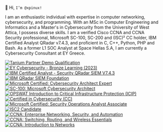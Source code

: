 👋 Hi, `I’m @xpinux!`

I am an enthusiastic individual with expertise in computer networking, cybersecurity, and programming. With an MSc in Computer Engineering and Informatics and a Master's in Cybersecurity from the University of West Attica, I possess diverse skills. I am a verified Cisco CCNA and CCNA Security professional, Microsoft SC-100, SC-200 and (ISC)² CC holder, IBM Certified Analyst QRadar v7.4.3, and proficient in C, C++, Python, PHP and Bash. As a former L1 SOC Analyst at Space Hellas S.A, I am currently a Cybersecurity Consultant at EY Greece.
<!--START_SECTION:badges-->
[![Tanium Partner Demo Qualification](https://images.credly.com/size/110x110/images/a1f1d722-bc78-408d-a0b0-47e83197cd23/image.png)](http://www.credly.com/badges/37423e8d-f5d0-4a56-9684-5553e26cdcff "Tanium Partner Demo Qualification")
[![EY Cybersecurity - Bronze Learning (2023)](https://images.credly.com/size/110x110/images/227f0a86-7b47-4a7f-b8b4-8d3448194213/image.png)](http://www.credly.com/badges/45cfb305-7653-4828-be2d-2dae8dd9114c "EY Cybersecurity - Bronze Learning (2023)")
[![IBM Certified Analyst - Security QRadar SIEM V7.4.3](https://images.credly.com/size/110x110/images/6c0de075-659c-4ed9-bab1-da28cc113a86/IBM_Security_QRadar_SIEM_V7.4.3_Analyst_-_Code_-_C9002900_.png)](http://www.credly.com/badges/d734097e-4d71-4272-8479-ed9b2cb5171f "IBM Certified Analyst - Security QRadar SIEM V7.4.3")
[![IBM QRadar SIEM Foundation](https://images.credly.com/size/110x110/images/066da2d7-4808-4f43-a1b9-f32f13872084/image.png)](http://www.credly.com/badges/44912988-b0ac-49a6-afb1-60ee4d1b2b00 "IBM QRadar SIEM Foundation")
[![Microsoft Certified: Cybersecurity Architect Expert](https://images.credly.com/size/110x110/images/0ba22331-acf9-4e8a-8ce3-b4cc3d376040/image.png)](http://www.credly.com/badges/55fe96da-ac79-4dad-a9ba-87bd9b7d684c "Microsoft Certified: Cybersecurity Architect Expert")
[![SC-100: Microsoft Cybersecurity Architect](https://images.credly.com/size/110x110/images/c34a6df4-c7bd-461b-ac12-deab18ab6804/image.png)](http://www.credly.com/badges/298278db-f969-4627-8234-e05d9fa1d423 "SC-100: Microsoft Cybersecurity Architect")
[![OPSWAT Introduction to Critical Infrastructure Protection (ICIP)](https://images.credly.com/size/110x110/images/f9f3c533-9b5a-47eb-8a3e-5734663116c0/image.png)](http://www.credly.com/badges/b0a10013-7eee-4283-9d05-9da7c0861d7c "OPSWAT Introduction to Critical Infrastructure Protection (ICIP)")
[![Certified in Cybersecurity (CC)](https://images.credly.com/size/110x110/images/2030e43f-8003-4d4b-9630-847add403c87/image.png)](http://www.credly.com/badges/7eac85bb-b247-488f-b337-09a48fe6990e "Certified in Cybersecurity (CC)")
[![Microsoft Certified: Security Operations Analyst Associate](https://images.credly.com/size/110x110/images/7e75516f-5149-4d19-8d09-aa3dab4907cb/security-operations-analyst-associate-600x600.png)](http://www.credly.com/badges/12b3c222-5cb7-435e-80d1-3195bac05c61 "Microsoft Certified: Security Operations Analyst Associate")
[![ISC2 Candidate](https://images.credly.com/size/110x110/images/9180921d-4a13-429e-9357-6f9706a554f0/image.png)](http://www.credly.com/badges/7e13e285-f04b-49d1-a0d6-07ffa5c20397 "ISC2 Candidate")
[![CCNA: Enterprise Networking, Security, and Automation](https://images.credly.com/size/110x110/images/0a6d331e-8abf-4272-a949-33f754569a76/CCNAENSA__1_.png)](http://www.credly.com/badges/7e60a311-761e-49f5-9007-02733981f365 "CCNA: Enterprise Networking, Security, and Automation")
[![CCNA: Switching, Routing, and Wireless Essentials](https://images.credly.com/size/110x110/images/f4ccdba9-dd65-4349-baad-8f05df116443/CCNASRWE__1_.png)](http://www.credly.com/badges/0935c351-a60c-4b1e-97fb-65acfae4010c "CCNA: Switching, Routing, and Wireless Essentials")
[![CCNA: Introduction to Networks](https://images.credly.com/size/110x110/images/70d71df5-f3dc-4380-9b9d-f22513a70417/CCNAITN__1_.png)](http://www.credly.com/badges/6281091e-37f6-4741-870a-ffe0d4299bc5 "CCNA: Introduction to Networks")
<!--END_SECTION:badges-->
<!---
xpinux/xpinux is a ✨ special ✨ repository because its `README.md` (this file) appears on your GitHub profile.
You can click the Preview link to take a look at your changes.
--->
